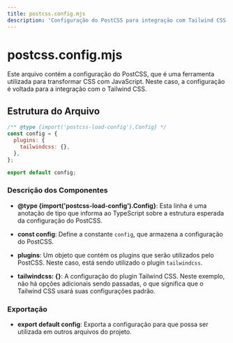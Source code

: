 ```yaml
---
title: postcss.config.mjs
description: 'Configuração do PostCSS para integração com Tailwind CSS.'
---
```


# postcss.config.mjs

Este arquivo contém a configuração do PostCSS, que é uma ferramenta utilizada para transformar CSS com JavaScript. Neste caso, a configuração é voltada para a integração com o Tailwind CSS.

## Estrutura do Arquivo

```javascript
/** @type {import('postcss-load-config').Config} */
const config = {
  plugins: {
    tailwindcss: {},
  },
};

export default config;
```

### Descrição dos Componentes

- **@type {import('postcss-load-config').Config}**: Esta linha é uma anotação de tipo que informa ao TypeScript sobre a estrutura esperada da configuração do PostCSS.
  
- **const config**: Define a constante `config`, que armazena a configuração do PostCSS.

- **plugins**: Um objeto que contém os plugins que serão utilizados pelo PostCSS. Neste caso, está sendo utilizado o plugin `tailwindcss`.

- **tailwindcss: {}**: A configuração do plugin Tailwind CSS. Neste exemplo, não há opções adicionais sendo passadas, o que significa que o Tailwind CSS usará suas configurações padrão.

### Exportação

- **export default config**: Exporta a configuração para que possa ser utilizada em outros arquivos do projeto.